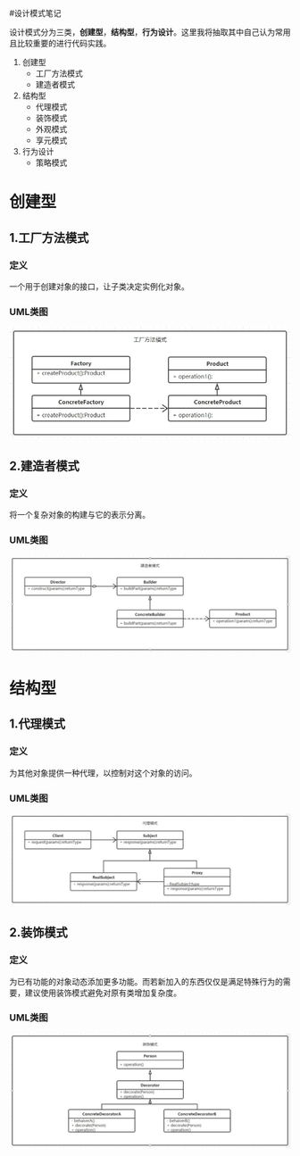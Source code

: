 #设计模式笔记

设计模式分为三类，**创建型**，**结构型**，**行为设计**。这里我将抽取其中自己认为常用且比较重要的进行代码实践。

1. 创建型
    - 工厂方法模式
    - 建造者模式
2. 结构型
    - 代理模式
    - 装饰模式
    - 外观模式
    - 享元模式
3. 行为设计
    - 策略模式

# 创建型

## 1.工厂方法模式

### 定义
一个用于创建对象的接口，让子类决定实例化对象。

### UML类图
![工厂方法模式UML.jpg](./resource/工厂方法模式UML.jpg)

## 2.建造者模式

### 定义
将一个复杂对象的构建与它的表示分离。

### UML类图
![建造者模式UML.jpg](./resource/建造者模式UML.jpg)

# 结构型

## 1.代理模式

### 定义
为其他对象提供一种代理，以控制对这个对象的访问。

### UML类图

![代理模式UML.jpg](./resource/代理模式UML.jpg)

## 2.装饰模式

### 定义
为已有功能的对象动态添加更多功能。而若新加入的东西仅仅是满足特殊行为的需要，建议使用装饰模式避免对原有类增加复杂度。

### UML类图

![装饰模式UML.jpg](./resource/装饰模式UML.jpg)
